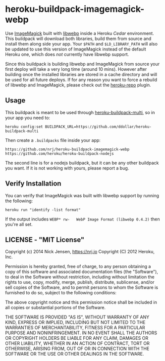 heroku-buildpack-imagemagick-webp
===========================

Use [ImageMagick](www.imagemagick.org) built with [libwebp](https://code.google.com/p/webp/) inside a Heroku _Cedar_ environment. This buildpack will download both libraries, build them from source and install them along side your app. Your ```$PATH``` and ```$LD_LIBRARY_PATH``` will also be updated to use this version of ImageMagick instead of the default Heroku one, which does _not_ currently have libwebp support.

Since this buildpack is building libwebp and ImageMagick from source your first deploy will take a very long time (around 10 mins). However after building once the installed libraries are stored in a cache directory and will be used for all future deploys. If for any reason you want to force a rebuild of libwebp and ImageMagick, please check out the [heroku-repo](https://github.com/heroku/heroku-repo) plugin.

## Usage

This buildpack is meant to be used through 
[heroku-buildpack-multi](https://github.com/ddollar/heroku-buildpack-multi),
so in your app you need to:
```
heroku config:set BUILDPACK_URL=https://github.com/ddollar/heroku-buildpack-multi
```

Then create a `.buildpacks` file inside your app:
```
https://github.com/nrj/heroku-buildpack-imagemagick-webp
https://github.com/heroku/heroku-buildpack-nodejs
```

The second line is for a nodejs buildpack, but it can be any other buildpack you want. If it is not working with yours, please report a bug.

## Verify Installation

You can verify that ImageMagick was built with libwebp support by running the following:

```
heroku run "identify -list format"
```

If the output includes ```WEBP* rw-   WebP Image Format (libwebp 0.4.2)``` then you're all set.


## LICENSE - "MIT License"

Copyright (c) 2014 Nick Jensen, https://nrj.io
Copyright (C) 2012 Heroku, Inc.

Permission is hereby granted, free of charge, to any person
obtaining a copy of this software and associated documentation
files (the "Software"), to deal in the Software without
restriction, including without limitation the rights to use,
copy, modify, merge, publish, distribute, sublicense, and/or sell
copies of the Software, and to permit persons to whom the
Software is furnished to do so, subject to the following
conditions:

The above copyright notice and this permission notice shall be
included in all copies or substantial portions of the Software.

THE SOFTWARE IS PROVIDED "AS IS", WITHOUT WARRANTY OF ANY KIND,
EXPRESS OR IMPLIED, INCLUDING BUT NOT LIMITED TO THE WARRANTIES
OF MERCHANTABILITY, FITNESS FOR A PARTICULAR PURPOSE AND
NONINFRINGEMENT. IN NO EVENT SHALL THE AUTHORS OR COPYRIGHT
HOLDERS BE LIABLE FOR ANY CLAIM, DAMAGES OR OTHER LIABILITY,
WHETHER IN AN ACTION OF CONTRACT, TORT OR OTHERWISE, ARISING
FROM, OUT OF OR IN CONNECTION WITH THE SOFTWARE OR THE USE OR
OTHER DEALINGS IN THE SOFTWARE.